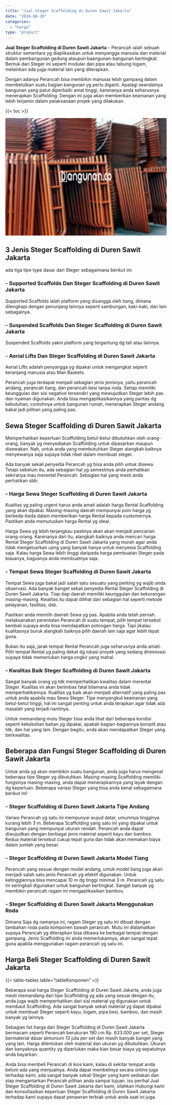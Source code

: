 ```yaml
---
title: "Jual Steger Scaffolding di Duren Sawit Jakarta"
date: "2024-08-20"
categories: 
  - "harga"
type: "product"
---
```


**Jual Steger Scaffolding di Duren Sawit Jakarta** – Perancah ialah sebuah struktur sementara yg diaplikasikan untuk menyangga manusia dan material dalam pembangunan gedung ataupun baangunan-bangunan bertingkat. Bentuk dari Steger ini seperti modular dan pipa atau tabung logam, melainkan ada juga material lain yang diterapkan.

Dengan adanya Perancah bisa membikin manusia lebih gampang dalam membetulkan suatu bagian bangunan yg perlu diganti. Apalagi seandainya bangunan yang patut diperbaiki amat tinggi, karenanya anda seharusnya menerapkan Scaffolding. Dengan ini juga akan memberikan keamanan yang lebih terjamin dalam pelaksanaan projek yang dilakukan.

{{< toc >}}

![Jual Steger Scaffolding di Duren Sawit Jakarta](/images/sewa-scaffolding-steger-12.png)

## 3 Jenis Steger Scaffolding di Duren Sawit Jakarta

ada tiga tipe type dasar dari Steger sebagaimana berikut ini:

### \- Supported Scaffolds Dan Steger Scaffolding di Duren Sawit Jakarta

Supported Scaffolds ialah platform yang disangga oleh tiang, dimana dilengkapi dengan penunjang lainnya seperti sambungan, kaki-kaki, dan lain sebagainya.

### \- Suspended Scaffolds Dan Steger Scaffolding di Duren Sawit Jakarta

Suspended Scaffolds yakni platform yang tergantung dg tali atau lainnya.

### \- Aerial Lifts Dan Steger Scaffolding di Duren Sawit Jakarta

Aerial Lifts adalah penyangga yg dipakai untuk mengangkat seperti keranjang manusia atau Man Baskets

Perancah juga terdapat menjadi sebagian jenis jenisnya, yaitu perancah andang, perancah tiang, dan perancah besi tanpa roda. Setiap memiliki keunggulan dan sisi negative tersendiri yang mewujudkan Steger lebih pas dan nyaman digunakan. Anda bisa mengaplikasikannya yang pantas dg kebutuhan, contohnya untuk bangunan rumah, menerapkan Steger andang bakal jadi pilihan yang paling pas.

## Sewa Steger Scaffolding di Duren Sawit Jakarta

Memperhatikan keperluan Scaffolding betul-betul dibutuhkan oleh orang-orang, banyak yg menyediakan Scaffolding untuk dipasarkan maupun disewakan. Nah, untuk anda yang membutuhkan Steger alangkah baiknya menyewanya saja supaya tidak ribet dalam membuat steger.

Ada banyak sekali penyedia Perancah yg bisa anda pilih untuk disewa. Tetapi sebelum itu, ada sebagian hal yg semestinya anda perhatikan sekiranya mau merental Perancah. Sebagian hal yang mesti anda perhatikan sbb:

### \- Harga Sewa Steger Scaffolding di Duren Sawit Jakarta

Kualitas yg paling urgent harus anda amati adalah harga Rental Scaffolding yang akan dipakai. Masing-masing daerah mempunyai poin harga yg berbeda-beda dalam memberikan harga Rental kepada customernya. Pastikan anda memutuskan harga Rental yg ideal.

Harga Sewa yg lebih terjangkau pastinya akan akan menjadi pencarian orang-orang. Karenanya dari itu, alangkah baiknya anda mencari harga Rental Steger Scaffolding di Duren Sawit Jakarta yang murah agar anda tidak mengeluarkan uang yang banyak hanya untuk menyewa Scaffolding saja. Kalau harga Sewa lebih tinggi daripada harga pembuatan Steger pada biasanya, bagusnya anda membuatnya saja.

### \- Tempat Sewa Steger Scaffolding di Duren Sawit Jakarta

Tempat Sewa juga bakal jadi salah satu sesuatu yang penting yg wajib anda observasi. Ada banyak banget sekali penyedia Rental Steger Scaffolding di Duren Sawit Jakarta. Tiap-tiap daerah memiliki keunggulan dan kekurangan masing-masing. Kwalitas itu dapat dilihat dari sebagian hal seperti metode pelayanan, fasilitas, dsb.

Pastikan anda memilih daerah Sewa yg pas. Apabila anda telah pernah melaksanakan perentalan Perancah di suatu tempat, pilih tempat tersebut kembali supaya anda bisa mendapatkan potongan harga. Tapi jikalau kualitasnya buruk alangkah baiknya pilih daerah lain saja agar lebih tepat guna.

Bukan itu saja, jarak tempat Rental Perancah juga seharusnya anda amati. Pilih tempat Rental yg paling dekat dg lokasi proyek yang sedang direnovasi supaya tidak memerlukan harga ongkir yang mahal.

### \- Kwalitas Baik Steger Scaffolding di Duren Sawit Jakarta

Sangat banyak orang yg tdk memperhatikan kwalitas dalam merental Steger. Kualitas ini akan berimbas fatal bilamana anda tidak memperhatikannya. Kualitas yg baik akan menjadi alternatif yang paling pas untuk anda apabila mau Sewa Steger. Tipe menyangkut keamanan yang betul-betul tinggi, hal ini sangat penting untuk anda terapkan agar tidak ada masalah yang terjadi nantinya.

Untuk memandang mutu Steger bisa anda lihat dari beberapa kondisi seperti kekokohan bahan yg dipakai, apakah bagian-bagiannya komplit atau tdk, dan hal yang lain. Dengan begitu, anda akan mendapatkan Steger yang berkwalitas.

## Beberapa dan Fungsi Steger Scaffolding di Duren Sawit Jakarta

Untuk anda yg akan membikin suatu bangunan, anda juga harus mengenal beberapa tipe Steger yg dibutuhkan. Masing-masing Scaffolding memiliki fungsinya masing-masing, anda dapat menerapkannya yang layak dengan dg keperluan. Beberapa variasi Steger yang bisa anda kenal sebagaimana berikut ini!

### \- Steger Scaffolding di Duren Sawit Jakarta Tipe Andang

Variasi Perancah yg satu ini mempunyai wujud datar, umumnya tingginya kurang lebih 3 m. Beberapa Scaffolding yang satu ini yang dipakai untuk bangunan yang mempunyai ukuran rendah. Perancah anda dapat diwujudkan dengan berbagai jenis material seperti kayu dan bamboo. Kedua material tersebut cukup tepat guna dan tidak akan memakan biaya dalam jumlah yang besar.

### \- Steger Scaffolding di Duren Sawit Jakarta Model Tiang

Perancah yang sesuai dengan model andang, untuk model tiang juga akan menjadi salah satu jenis Perancah yg efektif digunakan. Untuk ketinggiannya bisa mencapai 10 m dg tinggi minimal 3 m. Perancah yg satu ini seringkali digunakan untuk bangunan bertingkat. Sangat banyak yg membikin perancah ragam ini mengaplikasikan bamboo.

### \- Steger Scaffolding di Duren Sawit Jakarta Menggunakan Roda

Dimana Saja dg namanya ini, ragam Steger yg satu ini dibuat dengan tambahan roda pada komponen bawah perancah. Mutu ini dialamatkan supaya Perancah yg diterapkan bisa dibawa ke berbagai tempat dengan gampang. Jenis Scaffolding ini anda memerlukannya, akan sangat tepat guna apabila menggunakan ragam perancah yg satu ini.

## Harga Beli Steger Scaffolding di Duren Sawit Jakarta

{{< table-tables table="tableKomponen" >}}

Beberapa soal harga Steger Scaffolding di Duren Sawit Jakarta, anda juga mesti memandang dari tipe Scaffolding yg ada yang sesuai dengan itu, anda juga wajib memperhatikan dari sisi material yg digunakan untuk membaut Scaffolding. Ada sangat banyak sekali material yg dapat dipakai untuk membuat Steger seperti kayu, logam, pipa besi, bamboo, dan masih banyak yg lainnya.

Sebagian list harga dari Steger Scaffolding di Duren Sawit Jakarta bermacam seperti Perancah berukuran 190 cm Rp. 633.000 per set, Steger bermaterial dasar almunium 13 juta per set dan masih banyak banget yang yang lain. Harga ditentukan oleh material dan ukuran yg dibutuhkan. Ukuran dan banyaknya quantity yg diperlukan maka kian besar biaya yg sepatutnya anda bayarkan.

Anda bisa membeli Perancah di kios kami, kalau di sekitar tempat anda belum ada yang menjualnya. Anda dapat membelinya secara online juga terhadap kami, ada sangat banyak sekali Steger yang kami sediakan dan siap mengantarkan Perancah pilihan anda sampai tujuan. isu perihal Jual Steger Scaffolding di Duren Sawit Jakarta dari kami, silahkan Hubungi kami dan konsultasikan keperluan Steger Scaffolding di Duren Sawit Jakarta terhadap kami supaya dapat penawran terbiak untuk anda saat ini juga.
